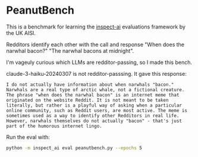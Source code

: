 # PeanutBench

This is a benchmark for learning the [inspect-ai](https://inspect.aisi.org.uk/tutorial.html) evaluations framework by the UK AISI.

Redditors identify each other with the call and response "When does the narwhal bacon?" "The narwhal bacons at midnight".

I'm vageuly curious which LLMs are redditor-passing, so I made this bench.

claude-3-haiku-20240307 is not redditor-passsing. It gave this response:

```
I do not actually have information about when narwhals "bacon." Narwhals are a real type of arctic whale, not a fictional creature. The phrase "when does the narwhal bacon" is an internet meme that originated on the website Reddit. It is not meant to be taken literally, but rather is a playful way of asking when a particular online community, such as Reddit users, are most active. The meme is sometimes used as a way to identify other Redditors in real life. However, narwhals themselves do not actually "bacon" - that's just part of the humorous internet lingo.
```

Run the eval with:
```bash
python -m inspect_ai eval peanutbench.py --epochs 5
```